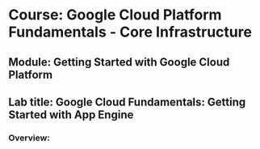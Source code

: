 # Course: Google Cloud Platform Fundamentals - Core Infrastructure
## Module: Getting Started with Google Cloud Platform
## Lab title: Google Cloud Fundamentals: Getting Started with App Engine

### Overview: 